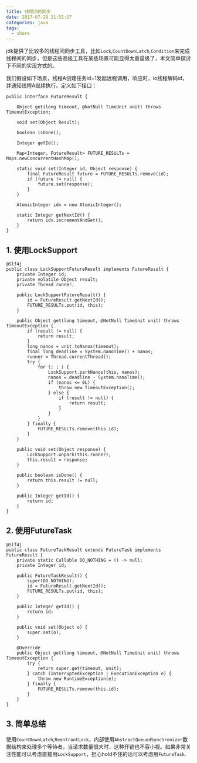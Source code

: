 ```yaml
---
title: 线程间的同步
date: 2017-07-28 21:52:17
categories: java
tags:
  - share
---
```



jdk提供了比较多的线程间同步工具，比如`Lock`,`CountDownLatch`,`Condition`来完成线程间的同步，但是这些高级工具在某些场景可能显得太重量级了，本文简单探讨下不同的实现方式的。

我们假设如下场景，线程A创建任务id=1发起远程调用，响应时，io线程解码id，并通知线程A继续执行。定义如下接口：

	public interface FutureResult {

		Object get(long timeout, @NotNull TimeUnit unit) throws TimeoutException;

		void set(Object Result);

		boolean isDone();

		Integer getId();

		Map<Integer, FutureResult> FUTURE_RESULTs = Maps.newConcurrentHashMap();

		static void set(Integer id, Object response) {
			final FutureResult future = FUTURE_RESULTs.remove(id);
			if (future != null) {
				future.set(response);
			}
		}

		AtomicInteger idx = new AtomicInteger();

		static Integer getNextId() {
			return idx.incrementAndGet();
		}
	}


## 1. 使用LockSupport

	@Slf4j
	public class LockSupportFutureResult implements FutureResult {
		private Integer id;
		private volatile Object result;
		private Thread runner;

		public LockSupportFutureResult() {
			id = FutureResult.getNextId();
			FUTURE_RESULTs.put(id, this);
		}

		public Object get(long timeout, @NotNull TimeUnit unit) throws TimeoutException {
			if (result != null) {
            	return result;
        	}
			long nanos = unit.toNanos(timeout);
			final long deadline = System.nanoTime() + nanos;
			runner = Thread.currentThread();
			try {
				for (; ; ) {
					LockSupport.parkNanos(this, nanos);
					nanos = deadline - System.nanoTime();
					if (nanos <= 0L) {
						throw new TimeoutException();
					} else {
						if (result != null) {
							return result;
						}
					}
				}
			} finally {
				FUTURE_RESULTs.remove(this.id);
			}
		}

		public void set(Object response) {
			LockSupport.unpark(this.runner);
			this.result = response;
		}

		public boolean isDone() {
			return this.result != null;
		}

		public Integer getId() {
			return id;
		}
	}

## 2. 使用FutureTask

	@Slf4j
	public class FutureTaskResult extends FutureTask implements FutureResult {
		private static Callable DO_NOTHING = () -> null;
		private Integer id;

		public FutureTaskResult() {
			super(DO_NOTHING);
			id = FutureResult.getNextId();
			FUTURE_RESULTs.put(id, this);
		}

		public Integer getId() {
			return id;
		}

		public void set(Object o) {
			super.set(o);
		}

		@Override
		public Object get(long timeout, @NotNull TimeUnit unit) throws TimeoutException {
			try {
				return super.get(timeout, unit);
			} catch (InterruptedException | ExecutionException e) {
				throw new RuntimeException(e);
			} finally {
				FUTURE_RESULTs.remove(this.id);
			}
		}
	}

## 3. 简单总结

使用`CountDownLatch`,`ReentrantLock`，内部使用`AbstractQueuedSynchronizer`数据结构来处理多个等待者，当请求数量很大时，这种开销也不容小视。如果非常关注性能可以考虑直接用`LockSupport`，担心hold不住的话可以考虑用`FutureTask`.
